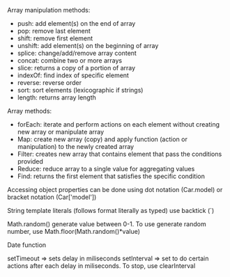 Array manipulation methods:
- push: add element(s) on the end of array
- pop: remove last element
- shift: remove first element
- unshift: add element(s) on the beginning of array
- splice: change/add/remove array content
- concat: combine two or more arrays
- slice: returns a copy of a portion of array
- indexOf: find index of specific element
- reverse: reverse order
- sort: sort elements (lexicographic if strings)
- length: returns array length

Array methods:
- forEach: iterate and perform actions on each element without creating new array or manipulate array
- Map: create new array (copy) and apply function (action or manipulation) to the newly created array
- Filter: creates new array that contains element that pass the conditions provided
- Reduce: reduce array to a single value for aggregating values
- Find: returns the first element that satisfies the specific condition

Accessing object properties can be done using dot notation (Car.model) or bracket notation (Car['model'])

String template literals (follows format literally as typed) use backtick (`)

Math.random() generate value between 0-1. To use generate random number, use Math.floor(Math.random()*value)

Date function

setTimeout => sets delay in miliseconds
setInterval => set to do certain actions after each delay in miliseconds. To stop, use clearInterval